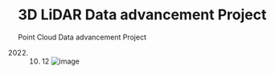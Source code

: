 # 3D LiDAR Data advancement Project
Point Cloud Data advancement Project

2022. 10. 12
 ![image](https://user-images.githubusercontent.com/85321962/209616767-77271046-403c-4413-8aa6-b038b5a55b7c.png)
